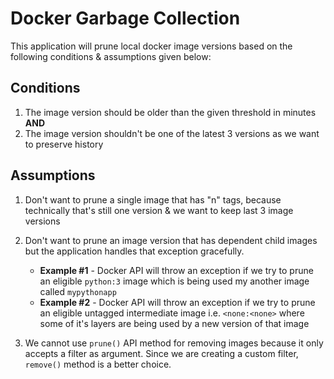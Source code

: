 # Docker Garbage Collection
This application will prune local docker image versions based on the following conditions & assumptions given below:

## Conditions
1. The image version should be older than the given threshold in minutes **AND**
2. The image version shouldn't be one of the latest 3 versions as we want to preserve history
## Assumptions
1. Don't want to prune a single image that has "n" tags, because technically that's still one version & we want to keep last 3 image versions

2. Don't want to prune an image version that has dependent child images but the application handles that exception gracefully.
    - **Example #1** - Docker API will throw an exception if we try to prune an eligible `python:3` image which is being used my another image called `mypythonapp`
    - **Example #2** - Docker API will throw an exception if we try to prune an eligible untagged intermediate image i.e. `<none:<none>` where some of it's layers are being used by a new version of that image

3. We cannot use `prune()` API method for removing images because it only accepts a filter as argument. Since we are creating a custom filter, `remove()` method is a better choice.